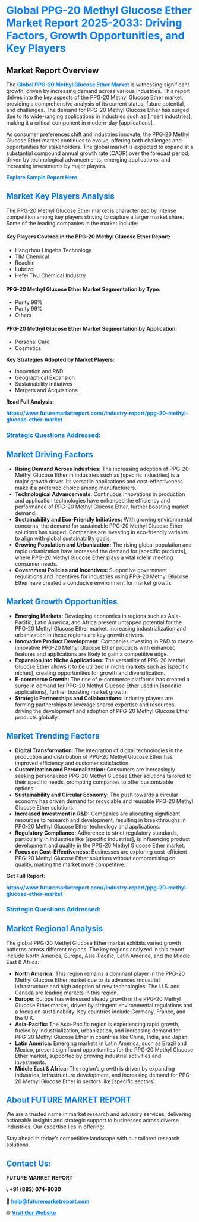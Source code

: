 <h1 style="color: #007BFF;">Global PPG-20 Methyl Glucose Ether Market Report 2025-2033: Driving Factors, Growth Opportunities, and Key Players</h1>

<section id="overview">
<h2>Market Report Overview</h2>
<p>The <a href="https://www.futuremarketreport.com//industry-report/ppg-20-methyl-glucose-ether-market" style="color: #007BFF; text-decoration: none;"><strong>Global PPG-20 Methyl Glucose Ether Market</strong></a> is witnessing significant growth, driven by increasing demand across various industries. This report delves into the key aspects of the PPG-20 Methyl Glucose Ether market, providing a comprehensive analysis of its current status, future potential, and challenges. The demand for PPG-20 Methyl Glucose Ether has surged due to its wide-ranging applications in industries such as [insert industries], making it a critical component in modern-day [applications].</p>
<p>As consumer preferences shift and industries innovate, the PPG-20 Methyl Glucose Ether market continues to evolve, offering both challenges and opportunities for stakeholders. The global market is expected to expand at a substantial compound annual growth rate (CAGR) over the forecast period, driven by technological advancements, emerging applications, and increasing investments by major players.</p>
</section>

<section id="overview">
<p><a href="https://www.futuremarketreport.com//request-sample/reportId=57184" style="color: #007BFF; text-decoration: none;"><strong>Explore Sample Report Here</strong></a></p>
</section>

<section id="key-players">
<h2 style="color: #007BFF;">Market Key Players Analysis</h2>
<p>The PPG-20 Methyl Glucose Ether market is characterized by intense competition among key players striving to capture a larger market share. Some of the leading companies in the market include:</p>
<h4>Key Players Covered in the PPG-20 Methyl Glucose Ether Report:</h4>
<ul><li>Hangzhou Lingeba Technology</li><li>TIM Chemical</li><li>Reachin</li><li>Lubrizol</li><li>Hefei TNJ Chemical Industry</li></ul>
<h4>PPG-20 Methyl Glucose Ether Market Segmentation by Type:</h4>
<ul><li>Purity 98%</li><li>Purity 99%</li><li>Others</li></ul>

<h4>PPG-20 Methyl Glucose Ether Market Segmentation by Application:</h4>
<ul><li>Personal Care</li><li>Cosmetics</li></ul>
<p><strong>Key Strategies Adopted by Market Players:</strong></p>
<ul>
<li>Innovation and R&D</li>
<li>Geographical Expansion</li>
<li>Sustainability Initiatives</li>
<li>Mergers and Acquisitions</li>
</ul>
</section>

<section>
<p><strong>Read Full Analysis: </strong></p><a href="https://www.futuremarketreport.com//industry-report/ppg-20-methyl-glucose-ether-market" style="color: #007BFF; text-decoration: none;"><strong>https://www.futuremarketreport.com//industry-report/ppg-20-methyl-glucose-ether-market</strong></a>
<h3 style="color: #007BFF;">Strategic Questions Addressed:</h3>
</section>

<section id="driving-factors">
<h2 style="color: #007BFF;">Market Driving Factors</h2>
<ul>
<li><strong>Rising Demand Across Industries:</strong> The increasing adoption of PPG-20 Methyl Glucose Ether in industries such as [specific industries] is a major growth driver. Its versatile applications and cost-effectiveness make it a preferred choice among manufacturers.</li>
<li><strong>Technological Advancements:</strong> Continuous innovations in production and application technologies have enhanced the efficiency and performance of PPG-20 Methyl Glucose Ether, further boosting market demand.</li>
<li><strong>Sustainability and Eco-Friendly Initiatives:</strong> With growing environmental concerns, the demand for sustainable PPG-20 Methyl Glucose Ether solutions has surged. Companies are investing in eco-friendly variants to align with global sustainability goals.</li>
<li><strong>Growing Population and Urbanization:</strong> The rising global population and rapid urbanization have increased the demand for [specific products], where PPG-20 Methyl Glucose Ether plays a vital role in meeting consumer needs.</li>
<li><strong>Government Policies and Incentives:</strong> Supportive government regulations and incentives for industries using PPG-20 Methyl Glucose Ether have created a conducive environment for market growth.</li>
</ul>
</section>

<section id="growth-opportunities">
<h2 style="color: #007BFF;">Market Growth Opportunities</h2>
<ul>
<li><strong>Emerging Markets:</strong> Developing economies in regions such as Asia-Pacific, Latin America, and Africa present untapped potential for the PPG-20 Methyl Glucose Ether market. Increasing industrialization and urbanization in these regions are key growth drivers.</li>
<li><strong>Innovative Product Development:</strong> Companies investing in R&D to create innovative PPG-20 Methyl Glucose Ether products with enhanced features and applications are likely to gain a competitive edge.</li>
<li><strong>Expansion into Niche Applications:</strong> The versatility of PPG-20 Methyl Glucose Ether allows it to be utilized in niche markets such as [specific niches], creating opportunities for growth and diversification.</li>
<li><strong>E-commerce Growth:</strong> The rise of e-commerce platforms has created a surge in demand for PPG-20 Methyl Glucose Ether used in [specific applications], further boosting market growth.</li>
<li><strong>Strategic Partnerships and Collaborations:</strong> Industry players are forming partnerships to leverage shared expertise and resources, driving the development and adoption of PPG-20 Methyl Glucose Ether products globally.</li>
</ul>
</section>

<section id="trending-factors">
<h2 style="color: #007BFF;">Market Trending Factors</h2>
<ul>
<li><strong>Digital Transformation:</strong> The integration of digital technologies in the production and distribution of PPG-20 Methyl Glucose Ether has improved efficiency and customer satisfaction.</li>
<li><strong>Customization and Personalization:</strong> Consumers are increasingly seeking personalized PPG-20 Methyl Glucose Ether solutions tailored to their specific needs, prompting companies to offer customizable options.</li>
<li><strong>Sustainability and Circular Economy:</strong> The push towards a circular economy has driven demand for recyclable and reusable PPG-20 Methyl Glucose Ether solutions.</li>
<li><strong>Increased Investment in R&D:</strong> Companies are allocating significant resources to research and development, resulting in breakthroughs in PPG-20 Methyl Glucose Ether technology and applications.</li>
<li><strong>Regulatory Compliance:</strong> Adherence to strict regulatory standards, particularly in industries like [specific industries], is influencing product development and quality in the PPG-20 Methyl Glucose Ether market.</li>
<li><strong>Focus on Cost-Effectiveness:</strong> Businesses are exploring cost-efficient PPG-20 Methyl Glucose Ether solutions without compromising on quality, making the market more competitive.</li>
</ul>
</section>

<section>
<p><strong>Get Full Report: </strong></p><a href="https://www.futuremarketreport.com//industry-report/ppg-20-methyl-glucose-ether-market" style="color: #007BFF; text-decoration: none;"><strong>https://www.futuremarketreport.com//industry-report/ppg-20-methyl-glucose-ether-market</strong></a>
<h3 style="color: #007BFF;">Strategic Questions Addressed:</h3>
</section>


<section id="regional-analysis">
<h2 style="color: #007BFF;">Market Regional Analysis</h2>
<p>The global PPG-20 Methyl Glucose Ether market exhibits varied growth patterns across different regions. The key regions analyzed in this report include North America, Europe, Asia-Pacific, Latin America, and the Middle East & Africa:</p>
<ul>
<li><strong>North America:</strong> This region remains a dominant player in the PPG-20 Methyl Glucose Ether market due to its advanced industrial infrastructure and high adoption of new technologies. The U.S. and Canada are leading markets in this region.</li>
<li><strong>Europe:</strong> Europe has witnessed steady growth in the PPG-20 Methyl Glucose Ether market, driven by stringent environmental regulations and a focus on sustainability. Key countries include Germany, France, and the U.K.</li>
<li><strong>Asia-Pacific:</strong> The Asia-Pacific region is experiencing rapid growth, fueled by industrialization, urbanization, and increasing demand for PPG-20 Methyl Glucose Ether in countries like China, India, and Japan.</li>
<li><strong>Latin America:</strong> Emerging markets in Latin America, such as Brazil and Mexico, present significant opportunities for the PPG-20 Methyl Glucose Ether market, supported by growing industrial activities and investments.</li>
<li><strong>Middle East & Africa:</strong> The region’s growth is driven by expanding industries, infrastructure development, and increasing demand for PPG-20 Methyl Glucose Ether in sectors like [specific sectors].</li>
</ul>
</section>

<footer>
<h2 style="color: #007BFF;">About FUTURE MARKET REPORT</h2>
<p>We are a trusted name in market research and advisory services, delivering actionable insights and strategic support to businesses across diverse industries. Our expertise lies in offering:</p>

<p>Stay ahead in today’s competitive landscape with our tailored research solutions.</p>

<h2 style="color: #007BFF;">Contact Us:</h2>
<p><strong>FUTURE MARKET REPORT</strong></p>
<p>📞 <strong>+91 (883) 074-8030</strong></p>
<p>📧 <strong><a href="mailto:help@futuremarketreport.com" style="color: #007BFF;">help@futuremarketreport.com</a></strong></p>
<p>🌐 <strong><a href="https://www.futuremarketreport.com/" style="color: #007BFF;">Visit Our Website</a></strong></p>
</footer>